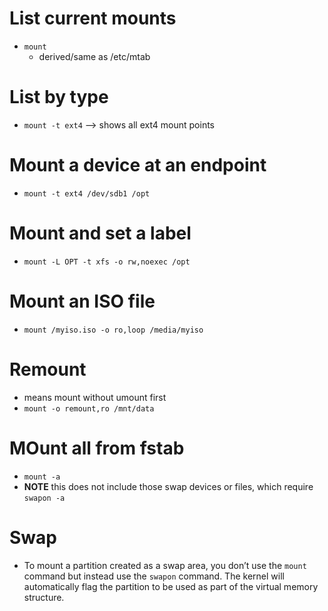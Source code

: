 # List current mounts
- `mount`
  - derived/same as /etc/mtab

# List by type
- `mount -t ext4` —> shows all ext4 mount points

# Mount a device at an endpoint
- `mount -t ext4 /dev/sdb1 /opt`

# Mount and set a label
- `mount -L OPT -t xfs -o rw,noexec /opt`

# Mount an ISO file
- `mount /myiso.iso -o ro,loop /media/myiso`

# Remount
- means mount without umount first
- `mount -o remount,ro /mnt/data`

# MOunt all from fstab
- `mount -a`
- **NOTE** this does not include those swap devices or files, which require `swapon -a`

# Swap
* To mount a partition created as a swap area, you don’t use the `mount` command but instead use the `swapon` command. The kernel will automatically flag the partition to be used as part of the virtual memory structure.
